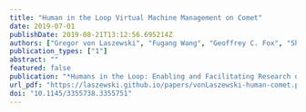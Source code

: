 ```yaml
---
title: "Human in the Loop Virtual Machine Management on Comet"
date: 2019-07-01
publishDate: 2019-08-21T13:12:56.695214Z
authors: ["Gregor von Laszewski", "Fugang Wang", "Geoffrey C. Fox", "Shawn Strande", "Christopher Irving", "Trevor Cooper", "Dmitry Mishin", "Michael L. Norman"]
publication_types: ["1"]
abstract: ""
featured: false
publication: "*Humans in the Loop: Enabling and Facilitating Research on Cloud Computing*"
url_pdf: "https://laszewski.github.io/papers/vonLaszewski-human-comet.pdf"
doi: "10.1145/3355738.3355751"
---
```


